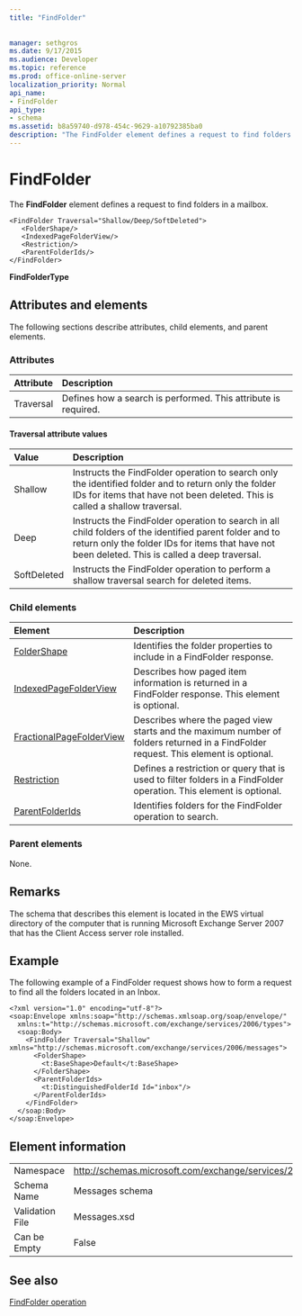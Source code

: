 ```yaml
---
title: "FindFolder"
 
 
manager: sethgros
ms.date: 9/17/2015
ms.audience: Developer
ms.topic: reference
ms.prod: office-online-server
localization_priority: Normal
api_name:
- FindFolder
api_type:
- schema
ms.assetid: b8a59740-d978-454c-9629-a10792385ba0
description: "The FindFolder element defines a request to find folders in a mailbox."
---
```


# FindFolder

The **FindFolder** element defines a request to find folders in a mailbox. 
  
```
<FindFolder Traversal="Shallow/Deep/SoftDeleted">
   <FolderShape/>
   <IndexedPageFolderView/>
   <Restriction/>
   <ParentFolderIds/>
</FindFolder>
```

 **FindFolderType**
## Attributes and elements

The following sections describe attributes, child elements, and parent elements.
  
### Attributes

|**Attribute**|**Description**|
|:-----|:-----|
|Traversal  <br/> |Defines how a search is performed. This attribute is required.  <br/> |
   
#### Traversal attribute values

|**Value**|**Description**|
|:-----|:-----|
|Shallow  <br/> |Instructs the FindFolder operation to search only the identified folder and to return only the folder IDs for items that have not been deleted. This is called a shallow traversal.  <br/> |
|Deep  <br/> |Instructs the FindFolder operation to search in all child folders of the identified parent folder and to return only the folder IDs for items that have not been deleted. This is called a deep traversal.  <br/> |
|SoftDeleted  <br/> |Instructs the FindFolder operation to perform a shallow traversal search for deleted items.  <br/> |
   
### Child elements

|**Element**|**Description**|
|:-----|:-----|
|[FolderShape](foldershape.md) <br/> |Identifies the folder properties to include in a FindFolder response.  <br/> |
|[IndexedPageFolderView](indexedpagefolderview.md) <br/> |Describes how paged item information is returned in a FindFolder response. This element is optional.  <br/> |
|[FractionalPageFolderView](fractionalpagefolderview.md) <br/> |Describes where the paged view starts and the maximum number of folders returned in a FindFolder request. This element is optional.  <br/> |
|[Restriction](restriction.md) <br/> |Defines a restriction or query that is used to filter folders in a FindFolder operation. This element is optional.  <br/> |
|[ParentFolderIds](parentfolderids.md) <br/> |Identifies folders for the FindFolder operation to search.  <br/> |
   
### Parent elements

None.
  
## Remarks

The schema that describes this element is located in the EWS virtual directory of the computer that is running Microsoft Exchange Server 2007 that has the Client Access server role installed.
  
## Example

The following example of a FindFolder request shows how to form a request to find all the folders located in an Inbox.
  
```
<?xml version="1.0" encoding="utf-8"?>
<soap:Envelope xmlns:soap="http://schemas.xmlsoap.org/soap/envelope/"
  xmlns:t="http://schemas.microsoft.com/exchange/services/2006/types">
  <soap:Body>
    <FindFolder Traversal="Shallow" xmlns="http://schemas.microsoft.com/exchange/services/2006/messages">
      <FolderShape>
        <t:BaseShape>Default</t:BaseShape>
      </FolderShape>
      <ParentFolderIds>
        <t:DistinguishedFolderId Id="inbox"/>
      </ParentFolderIds>
    </FindFolder>
  </soap:Body>
</soap:Envelope>
```

## Element information

|||
|:-----|:-----|
|Namespace  <br/> |http://schemas.microsoft.com/exchange/services/2006/messages  <br/> |
|Schema Name  <br/> |Messages schema  <br/> |
|Validation File  <br/> |Messages.xsd  <br/> |
|Can be Empty  <br/> |False  <br/> |
   
## See also



[FindFolder operation](findfolder-operation.md)

